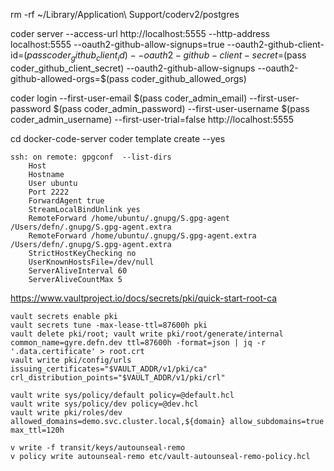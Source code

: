 rm -rf ~/Library/Application\ Support/coderv2/postgres

coder server --access-url http://localhost:5555 --http-address localhost:5555 --oauth2-github-allow-signups=true --oauth2-github-client-id=$(pass coder_github_client_id) --oauth2-github-client-secret=$(pass coder_github_client_secret) --oauth2-github-allow-signups --oauth2-github-allowed-orgs=$(pass coder_github_allowed_orgs)

coder login --first-user-email $(pass coder_admin_email) --first-user-password $(pass coder_admin_password) --first-user-username $(pass coder_admin_username) --first-user-trial=false http://localhost:5555

cd docker-code-server
coder template create --yes

    ssh: on remote: gpgconf  --list-dirs
        Host
        Hostname
        User ubuntu
        Port 2222
        ForwardAgent true
        StreamLocalBindUnlink yes
        RemoteForward /home/ubuntu/.gnupg/S.gpg-agent /Users/defn/.gnupg/S.gpg-agent.extra
        RemoteForward /home/ubuntu/.gnupg/S.gpg-agent.extra /Users/defn/.gnupg/S.gpg-agent.extra
        StrictHostKeyChecking no
        UserKnownHostsFile=/dev/null
        ServerAliveInterval 60
        ServerAliveCountMax 5

https://www.vaultproject.io/docs/secrets/pki/quick-start-root-ca

    vault secrets enable pki
    vault secrets tune -max-lease-ttl=87600h pki
    vault delete pki/root; vault write pki/root/generate/internal common_name=gyre.defn.dev ttl=87600h -format=json | jq -r '.data.certificate' > root.crt
    vault write pki/config/urls issuing_certificates="$VAULT_ADDR/v1/pki/ca" crl_distribution_points="$VAULT_ADDR/v1/pki/crl"

    vault write sys/policy/default policy=@default.hcl
    vault write sys/policy/dev policy=@dev.hcl
    vault write pki/roles/dev allowed_domains=demo.svc.cluster.local,${domain} allow_subdomains=true max_ttl=120h

    v write -f transit/keys/autounseal-remo
    v policy write autounseal-remo etc/vault-autounseal-remo-policy.hcl

